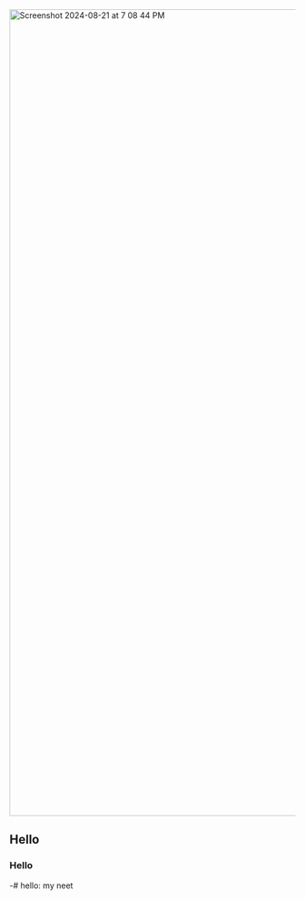 <img width="1421" alt="Screenshot 2024-08-21 at 7 08 44 PM" src="https://github.com/user-attachments/assets/4c1ddd9d-a8c1-44fe-aebe-b264b67e11dd">

## Hello
### Hello
-# hello: my neet
